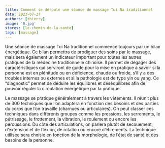 ```yaml
---
title: Comment se déroule une séance de massage Tui Na traditionnel
date: 2023-07-27
authors: [thierry]
image: '0.jpg'
stores: [le-chemin-de-la-sante]
tags: [massage]
---
```

Une séance de massage Tui Na traditionnel commence toujours par un bilan énergétique. Ce bilan permettra de prodiguer des soins par le massage, mais sera également un indicateur important pour toutes les autres pratiques de la médecine traditionnelle chinoise. Il permet de dégager des caractéristiques qui serviront de guide pour la mise en pratique à savoir si la personne est en plénitude ou en déficience, chaude ou froide, s’il y a des troubles internes ou externes et si la pathologie est de type yin ou yang. Ce “diagnostic” permet de déduire les équilibres et déséquilibres afin de pouvoir réguler la circulation énergétique par la pratique.

Le massage se pratique généralement à travers les vêtements. Il réunit plus de 300 techniques que l’on adaptera en fonction des besoins et des parties du corps que l’on travaille (charnues ou articulaires). On peut classer ces techniques dans différents groupes comme les pressions, les serrements, le pétrissage, le frottement, la vibration, le roulement ou encore les percussions. Du côté des articulations, on parlera plutôt de secouement, d’extension et de flexion, de rotation ou encore d’étirements. La technique utilisée sera choisie en fonction de la morphologie, de l’état de santé et des besoins de la personne.